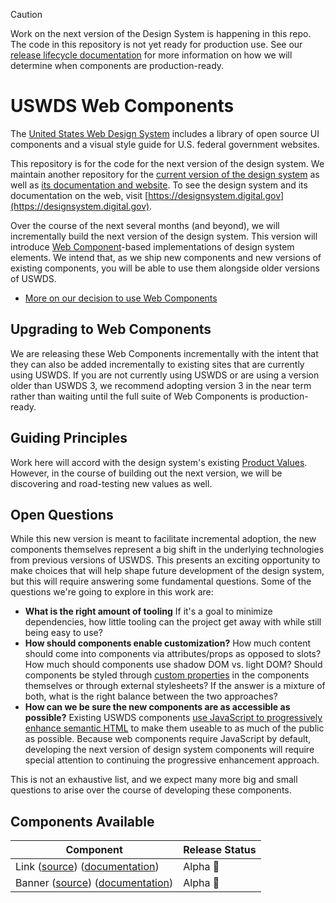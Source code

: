 > [!CAUTION]
> Work on the next version of the Design System is happening in this repo. The code in this repository is not yet ready for production use. See our [release lifecycle documentation](https://federalist-c7964e49-2db7-4585-85f1-49d23b9329cb.sites.pages.cloud.gov/site/uswds/uswds-next/?path=/docs/release-lifecycle--docs) for more information on how we will determine when components are production-ready.

# USWDS Web Components

The [United States Web Design System](https://designsystem.digital.gov) includes a library of open source UI components and a visual style guide for U.S. federal government websites.

This repository is for the code for the next version of the design system. We maintain another repository for the [current version of the design system](https://github.com/uswds/uswds) as well as [its documentation and website](https://github.com/uswds/uswds-site). To see the design system and its documentation on the web, visit [https://designsystem.digital.gov](https://designsystem.digital.gov).

Over the course of the next several months (and beyond), we will incrementally build the next version of the design system. This version will introduce [Web Component](https://developer.mozilla.org/en-US/docs/Web/API/Web_components)-based implementations of design system elements. We intend that, as we ship new components and new versions of existing components, you will be able to use them alongside older versions of USWDS.

- [More on our decision to use Web Components](https://github.com/uswds/uswds-proposals/blob/main/decisions/0001-use-web-components.md)

## Upgrading to Web Components

We are releasing these Web Components incrementally with the intent that they can also be added incrementally to existing sites that are currently using USWDS. If you are not currently using USWDS or are using a version older than USWDS 3, we recommend adopting version 3 in the near term rather than waiting until the full suite of Web Components is production-ready.

## Guiding Principles

Work here will accord with the design system's existing [Product Values](https://designsystem.digital.gov/about/product-values/). However, in the course of building out the next version, we will be discovering and road-testing new values as well.

## Open Questions

While this new version is meant to facilitate incremental adoption, the new components themselves represent a big shift in the underlying technologies from previous versions of USWDS. This presents an exciting opportunity to make choices that will help shape future development of the design system, but this will require answering some fundamental questions. Some of the questions we're going to explore in this work are:

- **What is the right amount of tooling** If it's a goal to minimize dependencies, how little tooling can the project get away with while still being easy to use?
- **How should components enable customization?** How much content should come into components via attributes/props as opposed to slots? How much should components use shadow DOM vs. light DOM? Should components be styled through [custom properties](https://developer.mozilla.org/en-US/docs/Web/CSS/--*) in the components themselves or through external stylesheets? If the answer is a mixture of both, what is the right balance between the two approaches?
- **How can we be sure the new components are as accessible as possible?** Existing USWDS components [use JavaScript to progressively enhance semantic HTML](https://designsystem.digital.gov/documentation/developers/) to make them useable to as much of the public as possible. Because web components require JavaScript by default, developing the next version of design system components will require special attention to continuing the progressive enhancement approach.

This is not an exhaustive list, and we expect many more big and small questions to arise over the course of developing these components.

## Components Available

| Component                                                                                                                                                                                                                                                  | Release Status |
| ---------------------------------------------------------------------------------------------------------------------------------------------------------------------------------------------------------------------------------------------------------- | -------------- |
| Link ([source](https://github.com/uswds/web-components/tree/develop/src/components/usa-link)) ([documentation](https://federalist-c7964e49-2db7-4585-85f1-49d23b9329cb.sites.pages.cloud.gov/site/uswds/uswds-next/?path=/docs/components-banner--docs))   | Alpha 🔴        |
| Banner ([source](https://github.com/uswds/web-components/tree/develop/src/components/usa-banner)) ([documentation](https://federalist-c7964e49-2db7-4585-85f1-49d23b9329cb.sites.pages.cloud.gov/site/uswds/uswds-next/?path=/docs/components-link--docs)) | Alpha 🔴        |

